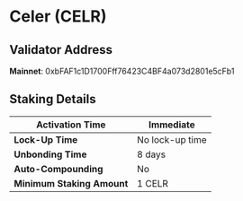 # Celer (CELR)

## **Validator Address**

**Mainnet**: 0xbFAF1c1D1700Fff76423C4BF4a073d2801e5cFb1

## Staking Details

| **Activation Time**        | Immediate       |
| -------------------------- | --------------- |
| **Lock-Up Time**           | No lock-up time |
| **Unbonding Time**         | 8 days          |
| **Auto-Compounding**       | No              |
| **Minimum Staking Amount** | 1 CELR          |

